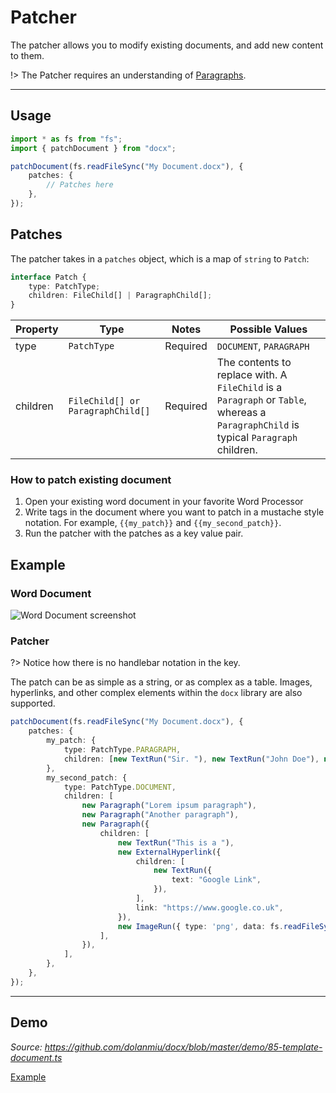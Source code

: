 # Patcher

The patcher allows you to modify existing documents, and add new content to them.

!> The Patcher requires an understanding of [Paragraphs](usage/paragraph.md).

---

## Usage

```ts
import * as fs from "fs";
import { patchDocument } from "docx";

patchDocument(fs.readFileSync("My Document.docx"), {
    patches: {
        // Patches here
    },
});
```

## Patches

The patcher takes in a `patches` object, which is a map of `string` to `Patch`:

```ts
interface Patch {
    type: PatchType;
    children: FileChild[] | ParagraphChild[];
}
```

| Property | Type                              | Notes    | Possible Values                                                                                                                      |
| -------- | --------------------------------- | -------- | ------------------------------------------------------------------------------------------------------------------------------------ |
| type     | `PatchType`                       | Required | `DOCUMENT`, `PARAGRAPH`                                                                                                              |
| children | `FileChild[] or ParagraphChild[]` | Required | The contents to replace with. A `FileChild` is a `Paragraph` or `Table`, whereas a `ParagraphChild` is typical `Paragraph` children. |

### How to patch existing document

1. Open your existing word document in your favorite Word Processor
2. Write tags in the document where you want to patch in a mustache style notation. For example, `{{my_patch}}` and `{{my_second_patch}}`.
3. Run the patcher with the patches as a key value pair.

## Example

### Word Document

![Word Document screenshot](https://i.imgur.com/ybkvw6Z.png)

### Patcher

?> Notice how there is no handlebar notation in the key.

The patch can be as simple as a string, or as complex as a table. Images, hyperlinks, and other complex elements within the `docx` library are also supported.

```ts
patchDocument(fs.readFileSync("My Document.docx"), {
    patches: {
        my_patch: {
            type: PatchType.PARAGRAPH,
            children: [new TextRun("Sir. "), new TextRun("John Doe"), new TextRun("(The Conqueror)")],
        },
        my_second_patch: {
            type: PatchType.DOCUMENT,
            children: [
                new Paragraph("Lorem ipsum paragraph"),
                new Paragraph("Another paragraph"),
                new Paragraph({
                    children: [
                        new TextRun("This is a "),
                        new ExternalHyperlink({
                            children: [
                                new TextRun({
                                    text: "Google Link",
                                }),
                            ],
                            link: "https://www.google.co.uk",
                        }),
                        new ImageRun({ type: 'png', data: fs.readFileSync("./demo/images/dog.png"), transformation: { width: 100, height: 100 } }),
                    ],
                }),
            ],
        },
    },
});
```

---

## Demo

_Source: https://github.com/dolanmiu/docx/blob/master/demo/85-template-document.ts_

[Example](https://raw.githubusercontent.com/dolanmiu/docx/master/demo/85-template-document.ts ":include :type=code typescript")
